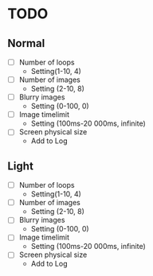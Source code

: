 # TODO

## Normal

- [ ] Number of loops
    - Setting(1-10, 4)
- [ ] Number of images
    - Setting (2-10, 8)
- [ ] Blurry images
    - Setting (0-100, 0)
- [ ] Image timelimit
    - Setting (100ms-20 000ms, infinite)
- [ ] Screen physical size
    - Add to Log

## Light

- [ ] Number of loops
    - Setting(1-10, 4)
- [ ] Number of images
    - Setting (2-10, 8)
- [ ] Blurry images
    - Setting (0-100, 0)
- [ ] Image timelimit
    - Setting (100ms-20 000ms, infinite)
- [ ] Screen physical size
    - Add to Log
